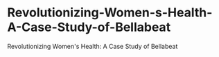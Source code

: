 # Revolutionizing-Women-s-Health-A-Case-Study-of-Bellabeat
Revolutionizing Women's Health: A Case Study of Bellabeat
